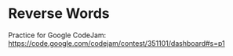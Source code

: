 # Reverse Words
Practice for Google CodeJam: https://code.google.com/codejam/contest/351101/dashboard#s=p1
